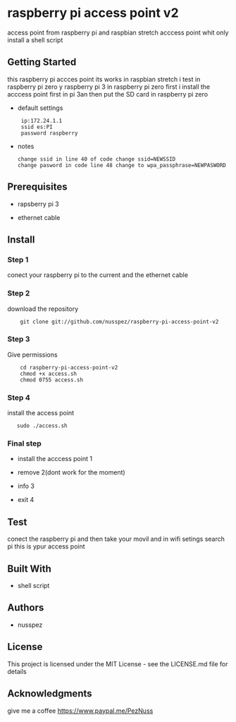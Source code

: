 # raspberry pi access point v2
access point from raspberry pi and raspbian stretch acccess point whit only install a shell script

## Getting Started
this raspberry pi accces point its works in raspbian stretch i test in raspberry pi zero y raspberry pi 3
in raspberry pi zero first i install the acccess point first in pi 3an then put the SD card in raspberry pi zero

- default settings

       ip:172.24.1.1
       ssid es:PI
       password raspberry

- notes

      change ssid in line 40 of code change ssid=NEWSSID
      change pasword in code line 48 change to wpa_passphrase=NEWPASWORD

## Prerequisites


- rapsberry pi 3

- ethernet cable

## Install

### Step 1


conect your raspberry pi to the current and the ethernet cable

### Step 2

download the repository

        git clone git://github.com/nusspez/raspberry-pi-access-point-v2

### Step 3

Give permissions

        cd raspberry-pi-access-point-v2
        chmod +x access.sh
        chmod 0755 access.sh

### Step 4

install the access point

       sudo ./access.sh


### Final step

- install the acccess point 1

- remove 2(dont work for the moment)

- info 3

- exit 4

## Test

conect the raspberry pi and then take your movil and in wifi setings search pi this is ypur access point

## Built With


- shell script

## Authors

- nusspez

## License

This project is licensed under the MIT License - see the LICENSE.md file for details

## Acknowledgments

give me a coffee https://www.paypal.me/PezNuss
